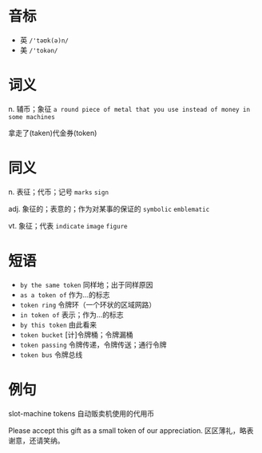 # 音标

- 英 `/'təʊk(ə)n/`
- 美 `/'tokən/`

# 词义

n. 辅币；象征
`a round piece of metal that you use instead of money in some machines`



拿走了(taken)代金券(token)

# 同义

n. 表征；代币；记号
`marks` `sign`

adj. 象征的；表意的；作为对某事的保证的
`symbolic` `emblematic`

vt. 象征；代表
`indicate` `image` `figure`

# 短语

- `by the same token` 同样地；出于同样原因
- `as a token of` 作为…的标志
- `token ring` 令牌环（一个环状的区域网路）
- `in token of` 表示；作为…的标志
- `by this token` 由此看来
- `token bucket` [计]令牌桶；令牌漏桶
- `token passing` 令牌传递，令牌传送；通行令牌
- `token bus` 令牌总线

# 例句

slot-machine tokens
自动贩卖机使用的代用币

Please accept this gift as a small token of our appreciation.
区区薄礼，略表谢意，还请笑纳。


